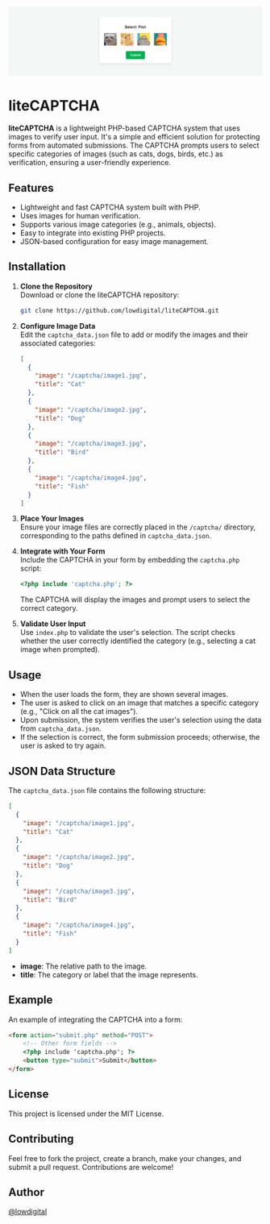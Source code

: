 ![DEMO](demo.jpg)

# liteCAPTCHA

**liteCAPTCHA** is a lightweight PHP-based CAPTCHA system that uses images to verify user input. It's a simple and efficient solution for protecting forms from automated submissions. The CAPTCHA prompts users to select specific categories of images (such as cats, dogs, birds, etc.) as verification, ensuring a user-friendly experience.

## Features

- Lightweight and fast CAPTCHA system built with PHP.
- Uses images for human verification.
- Supports various image categories (e.g., animals, objects).
- Easy to integrate into existing PHP projects.
- JSON-based configuration for easy image management.

## Installation

1. **Clone the Repository**  
   Download or clone the liteCAPTCHA repository:
   ```bash
   git clone https://github.com/lowdigital/liteCAPTCHA.git
   ```

2. **Configure Image Data**  
   Edit the `captcha_data.json` file to add or modify the images and their associated categories:
   ```json
   [
     {
       "image": "/captcha/image1.jpg",
       "title": "Cat"
     },
     {
       "image": "/captcha/image2.jpg",
       "title": "Dog"
     },
     {
       "image": "/captcha/image3.jpg",
       "title": "Bird"
     },
     {
       "image": "/captcha/image4.jpg",
       "title": "Fish"
     }
   ]
   ```

3. **Place Your Images**  
   Ensure your image files are correctly placed in the `/captcha/` directory, corresponding to the paths defined in `captcha_data.json`.

4. **Integrate with Your Form**  
   Include the CAPTCHA in your form by embedding the `captcha.php` script:
   ```php
   <?php include 'captcha.php'; ?>
   ```

   The CAPTCHA will display the images and prompt users to select the correct category.

5. **Validate User Input**  
   Use `index.php` to validate the user's selection. The script checks whether the user correctly identified the category (e.g., selecting a cat image when prompted).

## Usage

- When the user loads the form, they are shown several images.
- The user is asked to click on an image that matches a specific category (e.g., "Click on all the cat images").
- Upon submission, the system verifies the user's selection using the data from `captcha_data.json`.
- If the selection is correct, the form submission proceeds; otherwise, the user is asked to try again.

## JSON Data Structure

The `captcha_data.json` file contains the following structure:

```json
[
  {
    "image": "/captcha/image1.jpg",
    "title": "Cat"
  },
  {
    "image": "/captcha/image2.jpg",
    "title": "Dog"
  },
  {
    "image": "/captcha/image3.jpg",
    "title": "Bird"
  },
  {
    "image": "/captcha/image4.jpg",
    "title": "Fish"
  }
]
```
- **image**: The relative path to the image.
- **title**: The category or label that the image represents.

## Example

An example of integrating the CAPTCHA into a form:

```html
<form action="submit.php" method="POST">
    <!-- Other form fields -->
    <?php include 'captcha.php'; ?>
    <button type="submit">Submit</button>
</form>
```

## License

This project is licensed under the MIT License.

## Contributing

Feel free to fork the project, create a branch, make your changes, and submit a pull request. Contributions are welcome!

## Author

[@lowdigital](https://t.me/low_digital)
